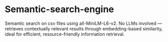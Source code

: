 # Semantic-search-engine
Semantic search on csv files using all-MiniLM-L6-v2. No LLMs involved — retrieves contextually relevant results through embedding-based similarity, ideal for efficient, resource-friendly information retrieval.

